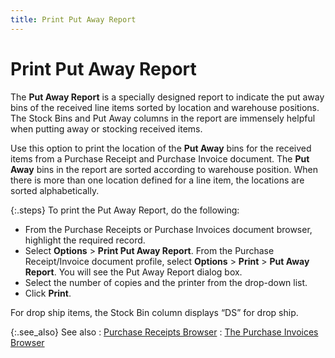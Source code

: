 ```yaml
---
title: Print Put Away Report
---
```


# Print Put Away Report


The **Put Away Report**  is a specially designed report to indicate the put away bins of the received  line items sorted by location and warehouse positions. The Stock Bins  and Put Away columns in the report are immensely helpful when putting  away or stocking received items.


Use this option to print the location of the **Put 
 Away** bins for the received items from a Purchase Receipt and Purchase  Invoice document. The **Put Away**  bins in the report are sorted according to warehouse position. When there  is more than one location defined for a line item, the locations are sorted  alphabetically.


{:.steps}
To print the Put Away Report, do the following:

- From the Purchase  Receipts or Purchase Invoices document browser, highlight the required  record.
- Select **Options**  > **Print Put Away Report**. From  the Purchase Receipt/Invoice document profile, select **Options**  > **Print** > **Put 
 Away Report**. You will see the Put Away Report dialog box.
- Select the number  of copies and the printer from the drop-down list.
- Click **Print**.



For drop ship items, the Stock Bin column displays “DS” for  drop ship.


{:.see_also}
See also
: [Purchase  Receipts Browser]({{site.pp_baseurl}}/purc-proc/prs/pr-browser/purchase_receipt_browser.html)
: [The  Purchase Invoices Browser]({{site.pp_baseurl}}/purc-proc/pis/purchase-invoices-browser/the_purchase_invoices_browser_pur.html)

